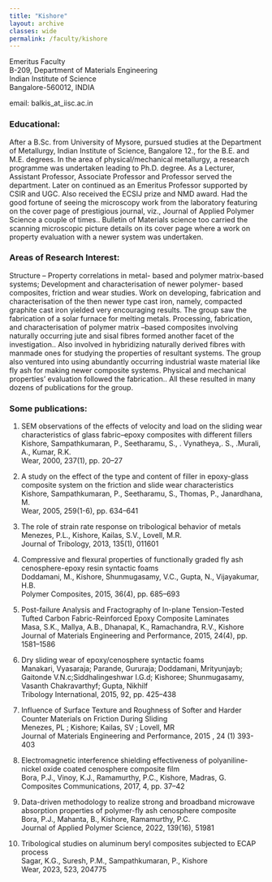 ```yaml
---
title: "Kishore"
layout: archive
classes: wide
permalink: /faculty/kishore
---
```


Emeritus Faculty<br>
B-209, Department of Materials Engineering<br>
Indian Institute of Science<br>
Bangalore-560012, INDIA<br>

email: balkis_at_iisc.ac.in<br>

### Educational:
After a B.Sc. from University of Mysore, pursued studies at the Department of Metallurgy, Indian Institute of Science, Bangalore 12., for the B.E. and  M.E. degrees.  In the area of physical/mechanical metallurgy, a research programme was undertaken leading to Ph.D. degree.  As a Lecturer, Assistant Professor, Associate Professor and Professor served the department.   Later on continued as   an Emeritus Professor supported by CSIR and UGC.  Also  received the ECSIJ prize and NMD award. Had the good fortune of seeing the microscopy work from the laboratory featuring on the cover page of prestigious journal, viz., Journal of Applied Polymer Science a couple of times.. Bulletin of Materials science too carried the scanning microscopic picture details on its cover page where a work on property evaluation with a newer system was undertaken. 

### Areas of Research Interest:
Structure – Property correlations in metal- based and polymer matrix-based systems; Development and characterisation of newer polymer- based composites, friction and wear studies. Work on developing, fabrication and characterisation of   the then newer type cast iron, namely, compacted graphite cast iron yielded very encouraging results. The group saw the fabrication of a solar furnace for melting metals. Processing, fabrication, and characterisation of polymer matrix –based composites involving naturally occurring jute and sisal fibres formed another facet of the investigation.. Also involved in hybridizing naturally derived fibres with manmade ones for studying the properties of resultant systems. The group also ventured into using abundantly occurring industrial waste material like fly ash for making newer composite systems. Physical and mechanical properties’ evaluation followed the fabrication.. All these resulted in many dozens of publications for the group.

### Some publications:
1. SEM observations of the effects of velocity and load on the sliding wear characteristics of glass fabric–epoxy composites with different fillers<br>
Kishore, Sampathkumaran, P., Seetharamu, S., . Vynatheya,. S., .Murali, A., Kumar, R.K.<br>
Wear, 2000, 237(1), pp. 20–27<br>

2. A study on the effect of the type and content of filler in epoxy-glass composite system on the friction and slide wear characteristics<br>
Kishore, Sampathkumaran, P., Seetharamu, S., Thomas, P., Janardhana, M.<br>
Wear, 2005, 259(1-6), pp. 634–641<br>

3. The role of strain rate response on tribological behavior of metals<br>
Menezes, P.L., Kishore, Kailas, S.V., Lovell, M.R.<br>
Journal of Tribology, 2013, 135(1), 011601<br>

4. Compressive and flexural properties of functionally graded fly ash cenosphere-epoxy resin syntactic foams<br>
Doddamani, M., Kishore, Shunmugasamy, V.C., Gupta, N., Vijayakumar, H.B.<br>
Polymer Composites, 2015, 36(4), pp. 685–693<br>

5. Post-failure Analysis and Fractography of In-plane Tension-Tested Tufted Carbon Fabric-Reinforced Epoxy Composite Laminates<br>
Masa, S.K., Mallya, A.B., Dhanapal, K., Ramachandra, R.V., Kishore<br>
Journal of Materials Engineering and Performance, 2015, 24(4), pp. 1581–1586<br>

6. Dry sliding wear of epoxy/cenosphere syntactic foams<br>
Manakari, Vyasaraja; Parande, Gururaja; Doddamani, Mrityunjayb; Gaitonde V.N.c;Siddhalingeshwar I.G.d;  Kishoree; Shunmugasamy, Vasanth Chakravarthyf; Gupta, Nikhilf<br>
Tribology International, 2015, 92, pp. 425–438<br>

7. Influence of Surface Texture and Roughness of Softer and Harder Counter Materials on Friction During Sliding<br>
Menezes, PL  ; Kishore; Kailas, SV ; Lovell, MR <br>
Journal of Materials Engineering and Performance, 2015 , 24 (1) 393-403<br>

8. Electromagnetic interference shielding effectiveness of polyaniline-nickel oxide coated cenosphere composite film<br>
Bora, P.J., Vinoy, K.J., Ramamurthy, P.C., Kishore, Madras, G.<br>
Composites Communications, 2017, 4, pp. 37–42<br>

9. Data-driven methodology to realize strong and broadband microwave absorption properties of polymer-fly ash cenosphere composite<br>
Bora, P.J., Mahanta, B., Kishore, Ramamurthy, P.C.<br>
Journal of Applied Polymer Science, 2022, 139(16), 51981<br>

10. Tribological studies on aluminum beryl composites subjected to ECAP process<br>
Sagar, K.G., Suresh, P.M., Sampathkumaran, P., Kishore<br>
Wear, 2023, 523, 204775<br>
